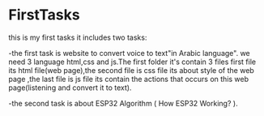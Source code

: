 # FirstTasks
this is my first tasks it includes two tasks:

-the first task is website to convert voice to text"in Arabic language".
  we need 3 language html,css and js.The first folder it's contain 3 files first file its html file(web page),the second file is css file its about style of the web      page ,the last file is js file its contain the actions that occurs on this web page(listening and convert it to text).
  
-the second task is about ESP32 Algorithm ( How ESP32 Working? ).

